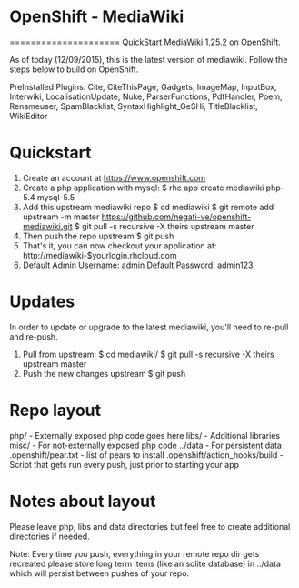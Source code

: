 # OpenShift - MediaWiki
=====================
QuickStart MediaWiki 1.25.2 on OpenShift.

As of today (12/09/2015), this is the latest version of mediawiki.
Follow the steps below to build on OpenShift.

PreInstalled Plugins. 
Cite,
CiteThisPage,
Gadgets,
ImageMap,
InputBox,
Interwiki,
LocalisationUpdate,
Nuke,
ParserFunctions,
PdfHandler,
Poem,
Renameuser,
SpamBlacklist,
SyntaxHighlight_GeSHi,
TitleBlacklist,
WikiEditor


Quickstart
==========

1) Create an account at https://www.openshift.com
2) Create a php application with mysql:
    $ rhc app create mediawiki php-5.4 mysql-5.5
3) Add this upstream mediawiki repo
    $ cd mediawiki
    $ git remote add upstream -m master https://github.com/negati-ve/openshift-mediawiki.git
    $ git pull -s recursive -X theirs upstream master
4) Then push the repo upstream
    $ git push
5) That's it, you can now checkout your application at:
    http://mediawiki-$yourlogin.rhcloud.com
6) Default Admin Username: admin
   Default Password: admin123

Updates
=======

In order to update or upgrade to the latest mediawiki, you'll need to re-pull
and re-push.

1) Pull from upstream:
    $ cd mediawiki/
    $ git pull -s recursive -X theirs upstream master
2) Push the new changes upstream
    $ git push



Repo layout
===========
php/ - Externally exposed php code goes here
libs/ - Additional libraries
misc/ - For not-externally exposed php code
../data - For persistent data
.openshift/pear.txt - list of pears to install
.openshift/action_hooks/build - Script that gets run every push, just prior to
    starting your app


Notes about layout
==================
Please leave php, libs and data directories but feel free to create additional
directories if needed.

Note: Every time you push, everything in your remote repo dir gets recreated
please store long term items (like an sqlite database) in ../data which will
persist between pushes of your repo.


